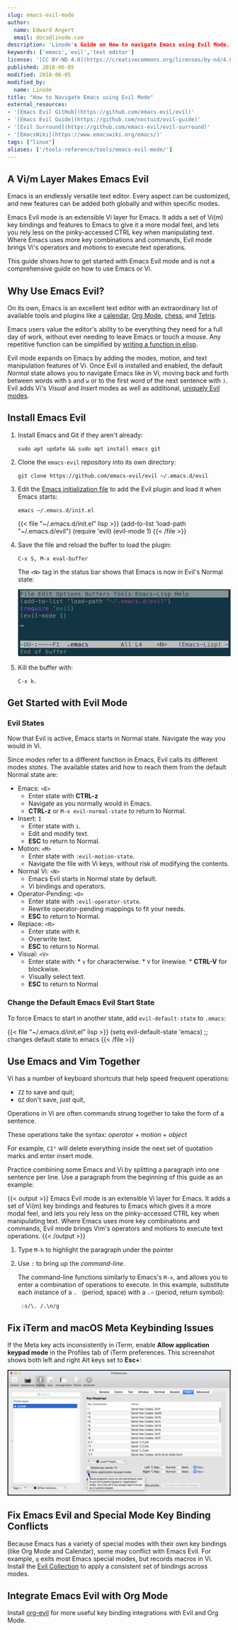 ```yaml
---
slug: emacs-evil-mode
author:
  name: Edward Angert
  email: docs@linode.com
description: 'Linode's Guide on How to navigate Emacs using Evil Mode.'
keywords: ['emacs','evil','text editor']
license: '[CC BY-ND 4.0](https://creativecommons.org/licenses/by-nd/4.0)'
published: 2018-06-05
modified: 2018-06-05
modified_by:
  name: Linode
title: "How to Navigate Emacs using Evil Mode"
external_resources:
- '[Emacs Evil GitHub](https://github.com/emacs-evil/evil)'
- '[Emacs Evil Guide](https://github.com/noctuid/evil-guide)'
- '[Evil Surround](https://github.com/emacs-evil/evil-surround)'
- '[EmacsWiki](https://www.emacswiki.org/emacs/)'
tags: ["linux"]
aliases: ['/tools-reference/tools/emacs-evil-mode/']
---
```


## A Vi/m Layer Makes Emacs Evil

Emacs is an endlessly versatile text editor. Every aspect can be customized, and new features can be added both globally and within specific modes.

Emacs Evil mode is an extensible Vi layer for Emacs. It adds a set of Vi(m) key bindings and features to Emacs to give it a more modal feel, and lets you rely less on the pinky-accessed CTRL key when manipulating text. Where Emacs uses more key combinations and commands, Evil mode brings Vi's operators and motions to execute text operations.

This guide shows how to get started with Emacs Evil mode and is not a comprehensive guide on how to use Emacs or Vi.

## Why Use Emacs Evil?

On its own, Emacs is an excellent text editor with an extraordinary list of available tools and plugins like a [calendar](https://www.emacswiki.org/emacs/CalendarMode), [Org Mode](https://orgmode.org/), [chess](https://www.emacswiki.org/emacs/ChessMode), and [Tetris](https://www.emacswiki.org/emacs/TetrisMode).

Emacs users value the editor's ability to be everything they need for a full day of work, without ever needing to leave Emacs or touch a mouse. Any repetitive function can be simplified by [writing a function in elisp](https://www.gnu.org/software/emacs/manual/html_node/elisp/Defining-Functions.html).

Evil mode expands on Emacs by adding the modes, motion, and text manipulation features of Vi. Once Evil is installed and enabled, the default *Normal* state allows you to navigate Emacs like in Vi, moving back and forth between words with `b` and `w` or to the first word of the next sentence with `)`. Evil adds Vi's *Visual* and *Insert* modes as well as additional, [uniquely Evil modes](#evil-states).

## Install Emacs Evil

1.  Install Emacs and Git if they aren't already:

        sudo apt update && sudo apt install emacs git

2.  Clone the `emacs-evil` repository into its own directory:

        git clone https://github.com/emacs-evil/evil ~/.emacs.d/evil

3.  Edit the [Emacs initialization file](https://www.gnu.org/software/emacs/manual/html_node/emacs/Init-File.html) to add the Evil plugin and load it when Emacs starts:

        emacs ~/.emacs.d/init.el

    {{< file "~/.emacs.d/init.el" lisp >}}
(add-to-list 'load-path "~/.emacs.d/evil")
(require 'evil)
(evil-mode 1)
{{< /file >}}

4.  Save the file and reload the buffer to load the plugin:

        C-x S, M-x eval-buffer

    The `<N>` tag in the status bar shows that Emacs is now in Evil's Normal state:

    ![Emacs Evil Started in Normal Mode](evil-mode-enabled.png "Emacs Evil Started in Normal Mode")

5.  Kill the buffer with:

        C-x k.

## Get Started with Evil Mode

### Evil States

Now that Evil is active, Emacs starts in Normal state. Navigate the way you would in Vi.

Since *modes* refer to a different function in Emacs, Evil calls its different modes *states*. The available states and how to reach them from the default Normal state are:

* Emacs: `<E>`
    * Enter state with **CTRL-z**
    * Navigate as you normally would in Emacs.
    * **CTRL-z** or `M-x evil-normal-state` to return to Normal.
* Insert: `I`
    * Enter state with `i`.
    * Edit and modify text.
    * **ESC** to return to Normal.
* Motion: `<M>`
    * Enter state with `:evil-motion-state`.
    * Navigate the file with Vi keys, without risk of modifying the contents.
* Normal Vi: `<N>`
    * Emacs Evil starts in Normal state by default.
    * Vi bindings and operators.
* Operator-Pending: `<O>`
    * Enter state with `:evil-operator-state`.
    * Rewrite operator-pending mappings to fit your needs.
    * **ESC** to return to Normal.
* Replace: `<R>`
    * Enter state with `R`.
    * Overwrite text.
    * **ESC** to return to Normal.
* Visual: `<V>`
    * Enter state with:
            * `v` for characterwise.
            * `V` for linewise.
            * **CTRL-V** for blockwise.
    * Visually select text.
    * **ESC** to return to Normal

### Change the Default Emacs Evil Start State

To force Emacs to start in another state, add `evil-default-state` to `.emacs`:

{{< file "~/.emacs.d/init.el" lisp >}}
(setq evil-default-state 'emacs) ;; changes default state to emacs
{{< /file >}}

## Use Emacs and Vim Together

Vi has a number of keyboard shortcuts that help speed frequent operations:

* `ZZ` to save and quit;
* `QZ` don't save, just quit,

Operations in Vi are often commands strung together to take the form of a sentence.

These operations take the syntax: *operator* + *motion* + *object*

For example, `CI"` will delete everything inside the next set of quotation marks and enter insert mode.

Practice combining some Emacs and Vi by splitting a paragraph into one sentence per line. Use a paragraph from the beginning of this guide as an example:

{{< output >}}
Emacs Evil mode is an extensible Vi layer for Emacs. It adds a set of Vi(m) key bindings and features to Emacs which gives it a more modal feel, and lets you rely less on the pinky-accessed CTRL key when manipulating text. Where Emacs uses more key combinations and commands, Evil mode brings Vim's operators and motions to execute text operations.
{{< /output >}}

1. Type `M-h` to highlight the paragraph under the pointer

1. Use `:` to bring up the *command-line*.

    The command-line functions similarly to Emacs's `M-x`, and allows you to enter a combination of operations to execute. In this example, substitute each instance of a `. ` (period, space) with a `.⏎` (period, return symbol):

        :s/\. /.\n/g

## Fix iTerm and macOS Meta Keybinding Issues

If the Meta key acts inconsistently in iTerm, enable **Allow application keypad mode** in the Profiles tab of iTerm preferences. This screenshot shows both left and right Alt keys set to **Esc+**:

![Both left and right Alt keys are set to Esc+](iterm-option-key-behavior.png "Both left and right Alt keys are set to Esc+")

## Fix Emacs Evil and Special Mode Key Binding Conflicts

Because Emacs has a variety of special modes with their own key bindings (like Org Mode and Calendar), some may conflict with Emacs Evil. For example, `q` exits most Emacs special modes, but records macros in Vi. Install the [Evil Collection](https://github.com/emacs-evil/evil-collection) to apply a consistent set of bindings across modes.

## Integrate Emacs Evil with Org Mode

Install [org-evil](https://github.com/GuiltyDolphin/org-evil) for more useful key binding integrations with Evil and Org Mode.
